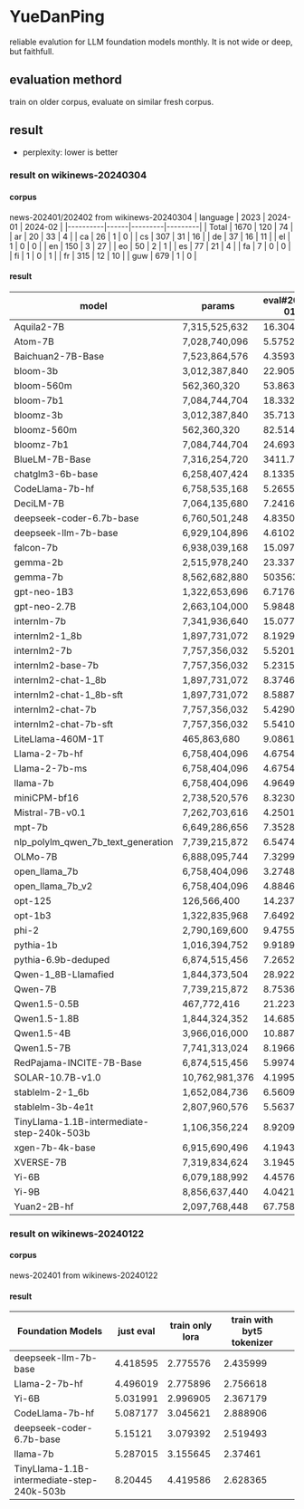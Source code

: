 # YueDanPing
reliable evalution for LLM foundation models monthly.
It is not wide or deep, but faithfull. 

## evaluation methord
train on older corpus, evaluate on similar fresh corpus.

## result
* perplexity: lower is better

### result on wikinews-20240304
#### corpus  
news-202401/202402 from  wikinews-20240304
| language | 2023 | 2024-01 | 2024-02 |
|----------|------|---------|---------|
| Total    | 1670 | 120     | 74      |
| ar       | 20   | 33      | 4       |
| ca       | 26   | 1       | 0       |
| cs       | 307  | 31      | 16      |
| de       | 37   | 16      | 11      |
| el       | 1    | 0       | 0       |
| en       | 150  | 3       | 27      |
| eo       | 50   | 2       | 1       |
| es       | 77   | 21      | 4       |
| fa       | 7    | 0       | 0       |
| fi       | 1    | 0       | 1       |
| fr       | 315  | 12      | 10      |
| guw      | 679  | 1       | 0       |

#### result
| **model**                                  | **params**      | **eval#2024-01** | **eval#2024-02** | **lora#2024-01** | **lora#2024-02** |
|--------------------------------------------|-----------------|------------------|------------------|------------------|------------------|
| Aquila2-7B                                 | 7,315,525,632   | 16.30403         | 20.89646         | 6.065212         | 7.97123          |
| Atom-7B                                    | 7,028,740,096   | 5.575283         | 7.550279         | 4.573611         | 6.4228           |
| Baichuan2-7B-Base                          | 7,523,864,576   | 4.359303         | 5.794551         | 3.755924         | 5.202254         |
| bloom-3b                                   | 3,012,387,840   | 22.90577         | 31.64106         | 15.83741         | 23.881           |
| bloom-560m                                 | 562,360,320     | 53.86382         | 80.3743          | 35.75742         | 58.1996          |
| bloom-7b1                                  | 7,084,744,704   | 18.33257         | 24.13478         | 12.78142         | 18.5073          |
| bloomz-3b                                  | 3,012,387,840   | 35.71364         | 52.68064         | 17.99012         | 27.33712         |
| bloomz-560m                                | 562,360,320     | 82.51425         | 123.9445         | 41.25399         | 67.0926          |
| bloomz-7b1                                 | 7,084,744,704   | 24.69381         | 35.01303         | 13.94318         | 20.42104         |
| BlueLM-7B-Base                             | 7,316,254,720   | 3411.778         | 427.2565         | 5.219351         | 6.107629         |
| chatglm3-6b-base                           | 6,258,407,424   | 8.133553         | 11.02375         | 4.082908         | 5.597171         |
| CodeLlama-7b-hf                            | 6,758,535,168   | 5.265539         | 7.133512         | 4.422488         | 6.193972         |
| DeciLM-7B                                  | 7,064,135,680   | 7.241643         | 9.448154         | 4.339353         | 5.838205         |
| deepseek-coder-6.7b-base                   | 6,760,501,248   | 4.835029         | 7.916848         | 4.023368         | 6.695955         |
| deepseek-llm-7b-base                       | 6,929,104,896   | 4.610202         | 6.132427         | 3.960884         | 5.419725         |
| falcon-7b                                  | 6,938,039,168   | 15.09715         | 23.14824         | 6.82834          | 10.75367         |
| gemma-2b                                   | 2,515,978,240   | 23.33773         | 23.34022         | 8.73191          | 10.06568         |
| gemma-7b                                   | 8,562,682,880   | 503563.5         | 1415642          | 7.880434         | 9.012646         |
| gpt-neo-1B3                                | 1,322,653,696   | 6.717628         | 10.6243          | 5.811638         | 9.488335         |
| gpt-neo-2.7B                               | 2,663,104,000   | 5.984828         | 9.206106         | 5.09842          | 8.070748         |
| internlm-7b                                | 7,341,936,640   | 15.07735         | 12.5624          | 11.58088         | 10.66008         |
| internlm2-1_8b                             | 1,897,731,072   | 8.192929         | 13.84612         | 6.106452         | 10.48959         |
| internlm2-7b                               | 7,757,356,032   | 5.520153         | 8.289825         | 4.187122         | 6.437863         |
| internlm2-base-7b                          | 7,757,356,032   | 5.231546         | 7.953677         | 3.979664         | 6.262898         |
| internlm2-chat-1_8b                        | 1,897,731,072   | 8.374632         | 14.45481         | 6.21047          | 10.88569         |
| internlm2-chat-1_8b-sft                    | 1,897,731,072   | 8.588778         | 14.94404         | 6.216262         | 10.90602         |
| internlm2-chat-7b                          | 7,757,356,032   | 5.429047         | 7.890384         | 4.251997         | 6.723232         |
| internlm2-chat-7b-sft                      | 7,757,356,032   | 5.541009         | 8.056338         | 4.267017         | 6.705608         |
| LiteLlama-460M-1T                          | 465,863,680     | 9.086187         | 14.09878         | 7.409269         | 11.82525         |
| Llama-2-7b-hf                              | 6,758,404,096   | 4.675434         | 6.207275         | 3.931474         | 5.357683         |
| Llama-2-7b-ms                              | 6,758,404,096   | 4.675434         | 6.207275         | 3.931631         | 5.360066         |
| llama-7b                                   | 6,758,404,096   | 4.96496          | 6.767419         | 4.148877         | 5.791437         |
| miniCPM-bf16                               | 2,738,520,576   | 8.32307          | 11.67591         | 6.262321         | 9.155216         |
| Mistral-7B-v0.1                            | 7,262,703,616   | 4.250147         | 5.588682         | 3.623107         | 4.903256         |
| mpt-7b                                     | 6,649,286,656   | 7.35285          | 9.474119         | -1               | -1               |
| nlp_polylm_qwen_7b_text_generation         | 7,739,215,872   | 6.547418         | 7.270501         | 5.377188         | 6.328094         |
| OLMo-7B                                    | 6,888,095,744   | 7.329988         | 9.873527         | -1               | -1               |
| open_llama_7b                              | 6,758,404,096   | 3.274803         | 5.478099         | 2.874587         | 4.789103         |
| open_llama_7b_v2                           | 6,758,404,096   | 4.884668         | 6.051518         | 4.108351         | 5.270462         |
| opt-125                                    | 126,566,400     | 14.23733         | 24.8076          | 11.9095          | 21.40656         |
| opt-1b3                                    | 1,322,835,968   | 7.649281         | 11.14465         | 6.33929          | 9.609758         |
| phi-2                                      | 2,790,169,600   | 9.475558         | 16.74762         | 7.661525         | 13.45879         |
| pythia-1b                                  | 1,016,394,752   | 9.91897          | 13.5123          | 8.083432         | 11.70023         |
| pythia-6.9b-deduped                        | 6,874,515,456   | 7.26527          | 9.79727          | 5.738915         | 8.085229         |
| Qwen-1_8B-Llamafied                        | 1,844,373,504   | 28.92216         | 19.72609         | 11.91706         | 12.74216         |
| Qwen-7B                                    | 7,739,215,872   | 8.753631         | 7.797002         | 6.987481         | 6.807241         |
| Qwen1.5-0.5B                               | 467,772,416     | 21.22331         | 20.7434          | 15.96482         | 17.05816         |
| Qwen1.5-1.8B                               | 1,844,324,352   | 14.68596         | 14.3309          | 11.14278         | 11.76543         |
| Qwen1.5-4B                                 | 3,966,016,000   | 10.88744         | 10.18894         | 8.417567         | 8.67093          |
| Qwen1.5-7B                                 | 7,741,313,024   | 8.196657         | 8.256778         | 6.501196         | 7.086949         |
| RedPajama-INCITE-7B-Base                   | 6,874,515,456   | 5.997423         | 7.708963         | 5.021287         | 6.759973         |
| SOLAR-10.7B-v1.0                           | 10,762,981,376  | 4.199552         | 5.488511         | 3.459426         | 4.673364         |
| stablelm-2-1_6b                            | 1,652,084,736   | 6.560932         | 8.018926         | 5.511056         | 7.038959         |
| stablelm-3b-4e1t                           | 2,807,960,576   | 5.56371          | 6.910879         | 4.729144         | 6.127542         |
| TinyLlama-1.1B-intermediate-step-240k-503b | 1,106,356,224   | 8.920971         | 13.49263         | 7.127494         | 10.63824         |
| xgen-7b-4k-base                            | 6,915,690,496   | 4.194388         | 6.011444         | 3.612002         | 5.30681          |
| XVERSE-7B                                  | 7,319,834,624   | 3.194532         | 3.67341          | 2.782692         | 3.337815         |
| Yi-6B                                      | 6,079,188,992   | 4.457659         | 6.661217         | 3.735765         | 5.724027         |
| Yi-9B                                      | 8,856,637,440   | 4.042195         | 6.075996         | 3.429222         | 5.222183         |
| Yuan2-2B-hf                                | 2,097,768,448   | 67.75841         | 130.9332         | 17.67953         | 35.89121         |

### result on wikinews-20240122
#### corpus 
news-202401 from  wikinews-20240122
#### result
| Foundation Models                          | just eval | train only lora | train with byt5 tokenizer |   |
|--------------------------------------------|-----------|-----------------|---------------------------|---|
| deepseek-llm-7b-base                       | 4.418595  | 2.775576        | 2.435999                  |   |
| Llama-2-7b-hf                              | 4.496019  | 2.775896        | 2.756618                  |   |
| Yi-6B                                      | 5.031991  | 2.996905        | 2.367179                  |   |
| CodeLlama-7b-hf                            | 5.087177  | 3.045621        | 2.888906                  |   |
| deepseek-coder-6.7b-base                   | 5.15121   | 3.079392        | 2.519493                  |   |
| llama-7b                                   | 5.287015  | 3.155645        | 2.37461                   |   |
| TinyLlama-1.1B-intermediate-step-240k-503b | 8.20445   | 4.419586        | 2.628365                  |   |

